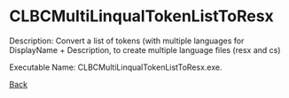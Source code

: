 
# CLBCMultiLinqualTokenListToResx

Description:
Convert a list of tokens (with multiple languages for DisplayName + Description, to create multiple language files (resx and cs)
          
Executable Name: CLBCMultiLinqualTokenListToResx.exe.

<a href="../../README.md">Back</a>